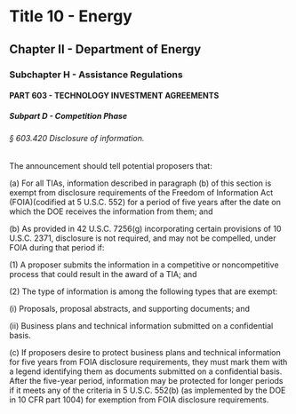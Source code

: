 
# Title 10 - Energy
## Chapter II - Department of Energy
### Subchapter H - Assistance Regulations
#### PART 603 - TECHNOLOGY INVESTMENT AGREEMENTS
##### Subpart D - Competition Phase
###### § 603.420 Disclosure of information.

The announcement should tell potential proposers that:

(a) For all TIAs, information described in paragraph (b) of this section is exempt from disclosure requirements of the Freedom of Information Act (FOIA)(codified at 5 U.S.C. 552) for a period of five years after the date on which the DOE receives the information from them; and

(b) As provided in 42 U.S.C. 7256(g) incorporating certain provisions of 10 U.S.C. 2371, disclosure is not required, and may not be compelled, under FOIA during that period if:

(1) A proposer submits the information in a competitive or noncompetitive process that could result in the award of a TIA; and

(2) The type of information is among the following types that are exempt:

(i) Proposals, proposal abstracts, and supporting documents; and

(ii) Business plans and technical information submitted on a confidential basis.

(c) If proposers desire to protect business plans and technical information for five years from FOIA disclosure requirements, they must mark them with a legend identifying them as documents submitted on a confidential basis. After the five-year period, information may be protected for longer periods if it meets any of the criteria in 5 U.S.C. 552(b) (as implemented by the DOE in 10 CFR part 1004) for exemption from FOIA disclosure requirements.

